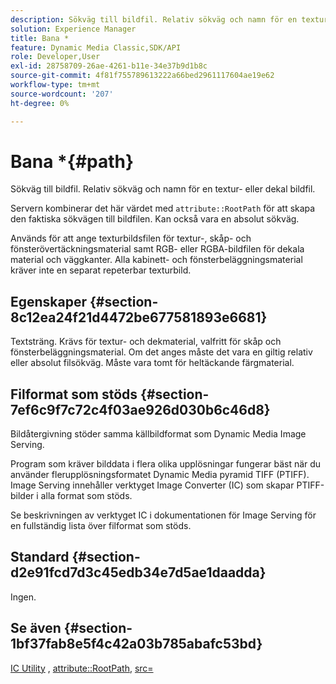 ```yaml
---
description: Sökväg till bildfil. Relativ sökväg och namn för en textur- eller dekal bildfil.
solution: Experience Manager
title: Bana *
feature: Dynamic Media Classic,SDK/API
role: Developer,User
exl-id: 28758709-26ae-4261-b11e-34e37b9d1b8c
source-git-commit: 4f81f755789613222a66bed2961117604ae19e62
workflow-type: tm+mt
source-wordcount: '207'
ht-degree: 0%

---
```


# Bana *{#path}

Sökväg till bildfil. Relativ sökväg och namn för en textur- eller dekal bildfil.

Servern kombinerar det här värdet med `attribute::RootPath` för att skapa den faktiska sökvägen till bildfilen. Kan också vara en absolut sökväg.

Används för att ange texturbildsfilen för textur-, skåp- och fönsterövertäckningsmaterial samt RGB- eller RGBA-bildfilen för dekala material och väggkanter. Alla kabinett- och fönsterbeläggningsmaterial kräver inte en separat repeterbar texturbild.

## Egenskaper {#section-8c12ea24f21d4472be677581893e6681}

Textsträng. Krävs för textur- och dekmaterial, valfritt för skåp och fönsterbeläggningsmaterial. Om det anges måste det vara en giltig relativ eller absolut filsökväg. Måste vara tomt för heltäckande färgmaterial.

## Filformat som stöds {#section-7ef6c9f7c72c4f03ae926d030b6c46d8}

Bildåtergivning stöder samma källbildformat som Dynamic Media Image Serving.

Program som kräver bilddata i flera olika upplösningar fungerar bäst när du använder flerupplösningsformatet Dynamic Media pyramid TIFF (PTIFF). Image Serving innehåller verktyget Image Converter (IC) som skapar PTIFF-bilder i alla format som stöds.

Se beskrivningen av verktyget IC i dokumentationen för Image Serving för en fullständig lista över filformat som stöds.

## Standard {#section-d2e91fcd7d3c45edb34e7d5ae1daadda}

Ingen.

## Se även {#section-1bf37fab8e5f4c42a03b785abafc53bd}

[IC Utility](/help/aem-is-ir-api/is-api/is-utils/utilities/r-ic.md) , [attribute::RootPath](/help/aem-is-ir-api/ir-api/material-cat/image-rendering-api-ref/c-ir-material-catalog/c-ir-attributes-reference/r-ir-rootpath.md), [src=](/help/aem-is-ir-api/ir-api/http-protocol/image-rendering-api-ref/c-ir-http-protocol-ref/c-ir-http-protocol-command-reference/r-ir-src.md)
